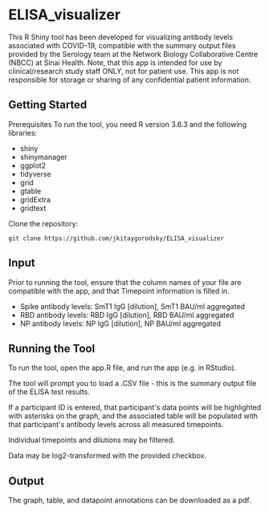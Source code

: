 # ELISA_visualizer
This R Shiny tool has been developed for visualizing antibody levels associated with COVID-19, compatible with the summary output files provided by the Serology team at the Network Biology Collaborative Centre (NBCC) at Sinai Health.
Note, that this app is intended for use by clinical/research study staff ONLY, not for patient use. This app is not responsible for storage or sharing of any confidential patient information.

## Getting Started
Prerequisites
To run the tool, you need R version 3.6.3 and the following libraries:

* shiny
* shinymanager
* ggplot2
* tidyverse
* grid
* gtable
* gridExtra
* gridtext

Clone the repository:
```
git clone https://github.com/jkitaygorodsky/ELISA_visualizer
```

## Input
Prior to running the tool, ensure that the column names of your file are compatible with the app, and that Timepoint information is filled in.

* Spike antibody levels: SmT1 IgG [dilution], SmT1 BAU/ml aggregated
* RBD antibody levels: RBD IgG [dilution], RBD BAU/ml aggregated
* NP antibody levels: NP IgG [dilution], NP BAU/ml aggregated

## Running the Tool

To run the tool, open the app.R file, and run the app (e.g. in RStudio).

The tool will prompt you to load a .CSV file - this is the summary output file of the ELISA test results.

If a participant ID is entered, that participant's data points will be highlighted with asterisks on the graph, and the associated table will be populated with that participant's antibody levels across all measured timepoints.

Individual timepoints and dilutions may be filtered.

Data may be log2-transformed with the provided checkbox.

## Output
The graph, table, and datapoint annotations can be downloaded as a pdf.
